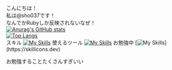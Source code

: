 こんにちは！<br>
私は@sho037です！<br>
なんでかRubyしか反映されないなぜ！<br>
[![Anurag's GitHub stats](https://github-readme-stats.vercel.app/api?username=sho037&count_private=true&show_icons=true&theme=midnight-purple)](https://github.com/anuraghazra/github-readme-stats)<br>
[![Top Langs](https://github-readme-stats.vercel.app/api/top-langs/?username=sho037&count_private=true&layout=default&theme=midnight-purple)](https://github.com/anuraghazra/github-readme-stats)<br>
スキル
[![My Skills](https://skillicons.dev/icons?i=js,html,css,wasm)](https://skillicons.dev)
使えるツール
[![My Skills](https://skillicons.dev/icons?i=bash,powershell,vscode,linux,git,github,ai,ps,instagram,discord)](https://skillicons.dev)
お勉強中
[![My Skills](https://skillicons.dev/icons?i=ae,au,aws,azure,bootstrap,docker,gcp,java,js,jquery,laravel,nextjs,nodejs,php,py,ruby,rails,swift,ts,)](https://skillicons.dev)

お勉強することたくさんすぎいい

<!---
sho037/sho037 is a ✨ special ✨ repository because its `README.md` (this file) appears on your GitHub profile.
You can click the Preview link to take a look at your changes.
--->
